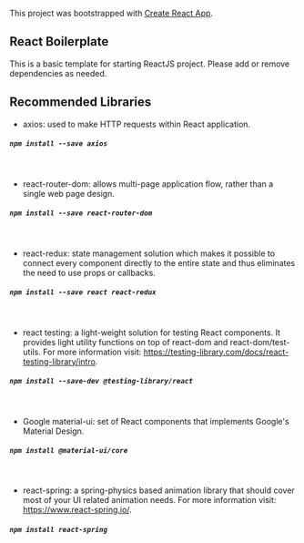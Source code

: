 This project was bootstrapped with [Create React App](https://github.com/facebook/create-react-app).

## React Boilerplate

This is a basic template for starting ReactJS project. Please add or remove dependencies as needed.

## Recommended Libraries

* axios: used to make HTTP requests within React application.
##### `npm install --save axios`
<br>

* react-router-dom: allows multi-page application flow, rather than a single web page design.
##### `npm install --save react-router-dom`
<br>

* react-redux: state management solution which makes it possible to connect every component directly to the entire state and thus eliminates the need to use props or callbacks.
##### `npm install --save react react-redux`
<br>

* react testing: a light-weight solution for testing React components. It provides light utility functions on top of react-dom and react-dom/test-utils. For more information visit: https://testing-library.com/docs/react-testing-library/intro.
##### `npm install --save-dev @testing-library/react`
<br>

* Google material-ui: set of React components that implements Google's Material Design. 
##### `npm install @material-ui/core`
<br>

* react-spring: a spring-physics based animation library that should cover most of your UI related animation needs. For more information visit: https://www.react-spring.io/.
##### `npm install react-spring`
<br>




